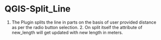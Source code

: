 # QGIS-Split_Line
1. The Plugin splits the line in parts on the basis of user provided distance as per the radio button selection.          2.       On split itself the attribute of new_length will get updated with new length in meters.
